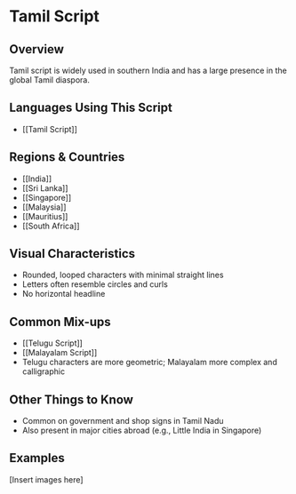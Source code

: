 # **Tamil Script**

## **Overview**
Tamil script is widely used in southern India and has a large presence in the global Tamil diaspora.

## **Languages Using This Script**
- [[Tamil Script]]

## **Regions & Countries**
- [[India]]
- [[Sri Lanka]]
- [[Singapore]]
- [[Malaysia]]
- [[Mauritius]]
- [[South Africa]]

## **Visual Characteristics**
- Rounded, looped characters with minimal straight lines
- Letters often resemble circles and curls
- No horizontal headline

## **Common Mix-ups**
- [[Telugu Script]]
- [[Malayalam Script]]
- Telugu characters are more geometric; Malayalam more complex and calligraphic

## **Other Things to Know**
- Common on government and shop signs in Tamil Nadu
- Also present in major cities abroad (e.g., Little India in Singapore)

## **Examples**
[Insert images here]
